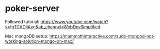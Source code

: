 # poker-server

Followed tutorial: https://www.youtube.com/watch?v=fgTGADljAeg&ab_channel=WebDevSimplified

Mac mongoDB setup: https://mammothinteractive.com/sudo-mongod-not-working-solution-mongo-on-mac/
